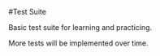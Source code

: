 #Test Suite

Basic test suite for learning and practicing. 

More tests will be implemented over time.
